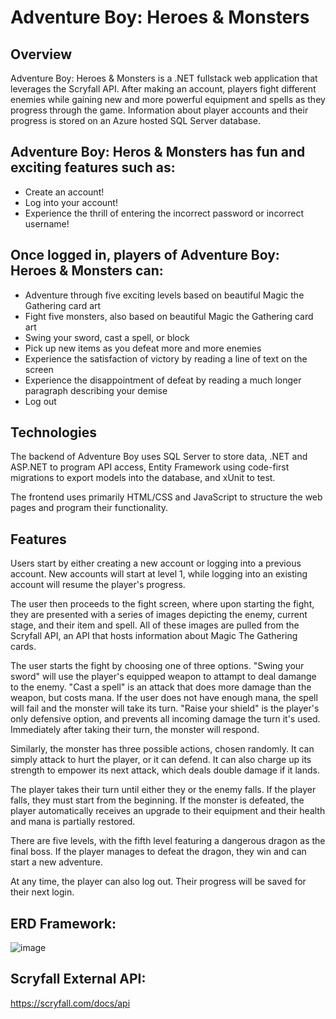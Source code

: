 # Adventure Boy: Heroes & Monsters

## Overview

Adventure Boy: Heroes & Monsters is a .NET fullstack web application that leverages the Scryfall API. After making an account, players fight different enemies while gaining new and more powerful equipment and spells as they progress through the game. Information about player accounts and their progress is stored on an Azure hosted SQL Server database.

## Adventure Boy: Heros & Monsters has fun and exciting features such as:
- Create an account!
- Log into your account!
- Experience the thrill of entering the incorrect password or incorrect username!
## Once logged in, players of Adventure Boy: Heroes & Monsters can:
- Adventure through five exciting levels based on beautiful Magic the Gathering card art
- Fight five monsters, also based on beautiful Magic the Gathering card art
- Swing your sword, cast a spell, or block
- Pick up new items as you defeat more and more enemies
- Experience the satisfaction of victory by reading a line of text on the screen
- Experience the disappointment of defeat by reading a much longer paragraph describing your demise
- Log out
## Technologies
The backend of Adventure Boy uses SQL Server to store data, .NET and ASP.NET to program API access, Entity Framework using code-first migrations to export models into the database, and xUnit to test.

The frontend uses primarily HTML/CSS and JavaScript to structure the web pages and program their functionality.

## Features
Users start by either creating a new account or logging into a previous account. New accounts will start at level 1, while logging into an existing account will resume the player's progress.

The user then proceeds to the fight screen, where upon starting the fight, they are presented with a series of images depicting the enemy, current stage, and their item and spell. All of these images are pulled from the Scryfall API, an API that hosts information about Magic The Gathering cards.

The user starts the fight by choosing one of three options. "Swing your sword" will use the player's equipped weapon to attampt to deal damange to the enemy. "Cast a spell" is an attack that does more damage than the weapon, but costs mana. If the user does not have enough mana, the spell will fail and the monster will take its turn. "Raise your shield" is the player's only defensive option, and prevents all incoming damage the turn it's used. Immediately after taking their turn, the monster will respond.

Similarly, the monster has three possible actions, chosen randomly. It can simply attack to hurt the player, or it can defend. It can also charge up its strength to empower its next attack, which deals double damage if it lands.

The player takes their turn until either they or the enemy falls. If the player falls, they must start from the beginning. If the monster is defeated, the player automatically receives an upgrade to their equipment and their health and mana is partially restored.

There are five levels, with the fifth level featuring a dangerous dragon as the final boss. If the player manages to defeat the dragon, they win and can start a new adventure.

At any time, the player can also log out. Their progress will be saved for their next login.
## ERD Framework:
![image](https://github.com/user-attachments/assets/fc420819-50b6-4021-a4a7-7cd55908ea79)

## Scryfall External API:
https://scryfall.com/docs/api
